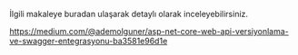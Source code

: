 
İlgili makaleye buradan ulaşarak detaylı olarak inceleyebilirsiniz.

https://medium.com/@ademolguner/asp-net-core-web-api-versiyonlama-ve-swagger-entegrasyonu-ba3581e96d1e
